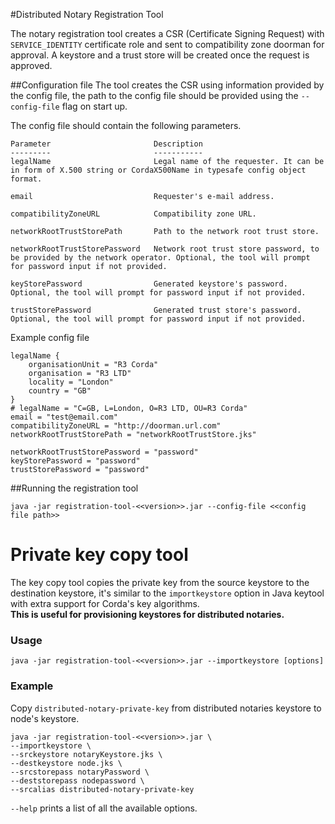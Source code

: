 #Distributed Notary Registration Tool

The notary registration tool creates a CSR (Certificate Signing Request) with ``SERVICE_IDENTITY`` certificate role and sent to compatibility zone doorman for approval.
A keystore and a trust store will be created once the request is approved.  

##Configuration file
The tool creates the CSR using information provided by the config file, the path to the config file should be provided 
using the ``--config-file`` flag on start up.  

The config file should contain the following parameters.

```
Parameter                       Description
---------                       -----------
legalName                       Legal name of the requester. It can be in form of X.500 string or CordaX500Name in typesafe config object format.

email                           Requester's e-mail address.

compatibilityZoneURL            Compatibility zone URL.

networkRootTrustStorePath       Path to the network root trust store.

networkRootTrustStorePassword   Network root trust store password, to be provided by the network operator. Optional, the tool will prompt for password input if not provided. 

keyStorePassword                Generated keystore's password. Optional, the tool will prompt for password input if not provided.

trustStorePassword              Generated trust store's password. Optional, the tool will prompt for password input if not provided.
```

Example config file
```
legalName {
    organisationUnit = "R3 Corda"
    organisation = "R3 LTD"
    locality = "London"
    country = "GB"
}
# legalName = "C=GB, L=London, O=R3 LTD, OU=R3 Corda"
email = "test@email.com"
compatibilityZoneURL = "http://doorman.url.com"
networkRootTrustStorePath = "networkRootTrustStore.jks"

networkRootTrustStorePassword = "password"
keyStorePassword = "password"
trustStorePassword = "password"

```

##Running the registration tool

``java -jar registration-tool-<<version>>.jar --config-file <<config file path>>``

# Private key copy tool

The key copy tool copies the private key from the source keystore to the destination keystore, it's similar to the
``importkeystore`` option in Java keytool with extra support for Corda's key algorithms.  
**This is useful for provisioning keystores for distributed notaries.**

### Usage

``java -jar registration-tool-<<version>>.jar --importkeystore [options]``

### Example

Copy ``distributed-notary-private-key`` from distributed notaries keystore to node's keystore.

```
java -jar registration-tool-<<version>>.jar \
--importkeystore \
--srckeystore notaryKeystore.jks \
--destkeystore node.jks \
--srcstorepass notaryPassword \
--deststorepass nodepassword \
--srcalias distributed-notary-private-key
```

``--help`` prints a list of all the available options.
